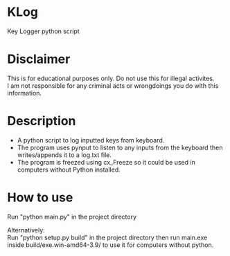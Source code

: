 # KLog
Key Logger python script

# Disclaimer
This is for educational purposes only. Do not use this for illegal activites. <br>
I am not responsible for any criminal acts or wrongdoings you do with this information.

# Description
- A python script to log inputted keys from keyboard. <br>
- The program uses pynput to listen to any inputs from the keyboard then writes/appends it to a log.txt file. <br>
- The program is freezed using cx_Freeze so it could be used in computers without Python installed.

# How to use
Run "python main.py" in the project directory

Alternatively: <br>
Run "python setup.py build" in the project directory then run main.exe inside build/exe.win-amd64-3.9/ to use it for computers without python.
